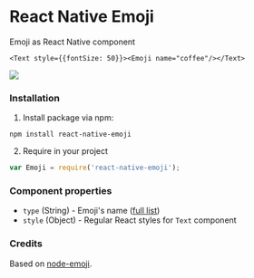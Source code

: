 # React Native Emoji

Emoji as React Native component

```JSX
<Text style={{fontSize: 50}}><Emoji name="coffee"/></Text>
```

![](http://i59.tinypic.com/fe3rly.png)

### Installation

1. Install package via npm:

```
npm install react-native-emoji
```

2. Require in your project

```javascript
var Emoji = require('react-native-emoji');
```

### Component properties
- `type` (String) - Emoji's name ([full list](http://unicodey.com/emoji-data/table.htm))
- `style` (Object) - Regular React styles for `Text` component

### Credits

Based on [node-emoji](https://github.com/omnidan/node-emoji).
